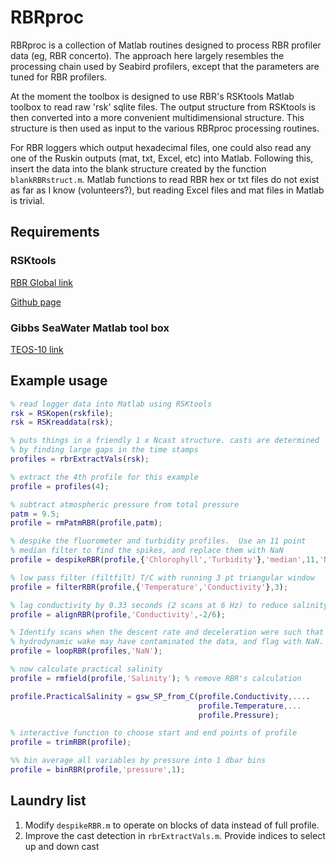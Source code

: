 # RBRproc

RBRproc is a collection of Matlab routines designed to process RBR
profiler data (eg, RBR concerto).  The approach here largely resembles
the processing chain used by Seabird profilers, except that the
parameters are tuned for RBR profilers.

At the moment the toolbox is designed to use RBR's RSKtools Matlab
toolbox to read raw 'rsk' sqlite files.  The output structure from
RSKtools is then converted into a more convenient multidimensional
structure.  This structure is then used as input to the various
RBRproc processing routines.

For RBR loggers which output hexadecimal files, one could also read
any one of the Ruskin outputs (mat, txt, Excel, etc) into Matlab.
Following this, insert the data into the blank structure created by
the function `blankRBRstruct.m`.  Matlab functions to read RBR hex or
txt files do not exist as far as I know (volunteers?), but reading
Excel files and mat files in Matlab is trivial.


## Requirements

### RSKtools

[RBR Global link](http://www.rbr-global.com/support/matlab-tools)

[Github page](https://github.com/RBRglobal/RSKtools)


### Gibbs SeaWater Matlab tool box
[TEOS-10 link](http://www.teos-10.org/software.htm)

## Example usage

```matlab
% read logger data into Matlab using RSKtools
rsk = RSKopen(rskfile);
rsk = RSKreaddata(rsk);
```


```matlab
% puts things in a friendly 1 x Ncast structure. casts are determined
% by finding large gaps in the time stamps
profiles = rbrExtractVals(rsk); 

% extract the 4th profile for this example
profile = profiles(4);

% subtract atmospheric pressure from total pressure
patm = 9.5;
profile = rmPatmRBR(profile,patm);

% despike the fluorometer and turbidity profiles.  Use an 11 point
% median filter to find the spikes, and replace them with NaN
profile = despikeRBR(profile,{'Chlorophyll','Turbidity'},'median',11,'NaN');

% low pass filter (filtfilt) T/C with running 3 pt triangular window
profile = filterRBR(profile,{'Temperature','Conductivity'},3);

% lag conductivity by 0.33 seconds (2 scans at 6 Hz) to reduce salinity spiking
profile = alignRBR(profile,'Conductivity',-2/6);

% Identify scans when the descent rate and deceleration were such that
% hydrodynamic wake may have contaminated the data, and flag with NaN.
profile = loopRBR(profiles,'NaN');

% now calculate practical salinity
profile = rmfield(profile,'Salinity'); % remove RBR's calculation

profile.PracticalSalinity = gsw_SP_from_C(profile.Conductivity,....
                                          profile.Temperature,...
                                          profile.Pressure);

% interactive function to choose start and end points of profile
profile = trimRBR(profile);

%% bin average all variables by pressure into 1 dbar bins
profile = binRBR(profile,'pressure',1);

```

## Laundry list

1. Modify `despikeRBR.m` to operate on blocks of data instead of full
   profile.
2. Improve the cast detection in `rbrExtractVals.m`.  Provide indices
   to select up and down cast

